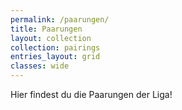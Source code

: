 ```yaml
---
permalink: /paarungen/
title: Paarungen
layout: collection
collection: pairings
entries_layout: grid
classes: wide
---
```


Hier findest du die Paarungen der Liga!